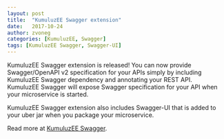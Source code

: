 ```yaml
---
layout: post
title:  "KumuluzEE Swagger extension"
date:   2017-10-24
author: zvoneg
categories: [KumuluzEE, Swagger]
tags: [KumuluzEE Swagger, Swagger-UI]
---
```


KumuluzEE Swagger extension is released! You can now provide Swagger/OpenAPI v2 specification for your APIs simply by including KumuluzEE Swagger dependency and annotating your REST API.
KumuluzEE Swagger will expose Swagger specification for your API when your microservice is started.

<!--more-->

KumuluzEE Swagger extension also includes Swagger-UI that is added to your uber jar when you package your microservice.

Read more at [KumuluzEE Swagger](https://github.com/kumuluz/kumuluzee-swagger/blob/master/README.md).
